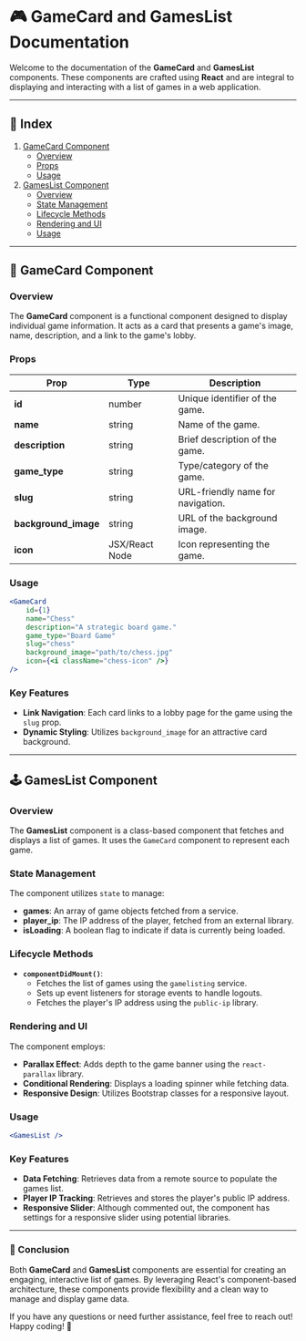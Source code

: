 # 🎮 GameCard and GamesList Documentation

Welcome to the documentation of the **GameCard** and **GamesList** components. These components are crafted using **React** and are integral to displaying and interacting with a list of games in a web application.

---

## 📑 Index

1. [GameCard Component](#gamecard-component)
   - [Overview](#overview)
   - [Props](#props)
   - [Usage](#usage)
2. [GamesList Component](#gameslist-component)
   - [Overview](#overview-1)
   - [State Management](#state-management)
   - [Lifecycle Methods](#lifecycle-methods)
   - [Rendering and UI](#rendering-and-ui)
   - [Usage](#usage-1)

---

## 🎴 GameCard Component

### Overview

The **GameCard** component is a functional component designed to display individual game information. It acts as a card that presents a game's image, name, description, and a link to the game's lobby.

### Props

| Prop         | Type     | Description                        |
|--------------|----------|------------------------------------|
| **id**       | number   | Unique identifier of the game.     |
| **name**     | string   | Name of the game.                  |
| **description** | string | Brief description of the game.   |
| **game_type** | string  | Type/category of the game.         |
| **slug**     | string   | URL-friendly name for navigation.  |
| **background_image** | string | URL of the background image. |
| **icon**     | JSX/React Node | Icon representing the game. |

### Usage

```jsx
<GameCard
    id={1}
    name="Chess"
    description="A strategic board game."
    game_type="Board Game"
    slug="chess"
    background_image="path/to/chess.jpg"
    icon={<i className="chess-icon" />}
/>
```

### Key Features

- **Link Navigation**: Each card links to a lobby page for the game using the `slug` prop.
- **Dynamic Styling**: Utilizes `background_image` for an attractive card background.

---

## 🕹️ GamesList Component

### Overview

The **GamesList** component is a class-based component that fetches and displays a list of games. It uses the `GameCard` component to represent each game.

### State Management

The component utilizes `state` to manage:

- **games**: An array of game objects fetched from a service.
- **player_ip**: The IP address of the player, fetched from an external library.
- **isLoading**: A boolean flag to indicate if data is currently being loaded.

### Lifecycle Methods

- **`componentDidMount()`**: 
  - Fetches the list of games using the `gamelisting` service.
  - Sets up event listeners for storage events to handle logouts.
  - Fetches the player's IP address using the `public-ip` library.

### Rendering and UI

The component employs:

- **Parallax Effect**: Adds depth to the game banner using the `react-parallax` library.
- **Conditional Rendering**: Displays a loading spinner while fetching data.
- **Responsive Design**: Utilizes Bootstrap classes for a responsive layout.

### Usage

```jsx
<GamesList />
```

### Key Features

- **Data Fetching**: Retrieves data from a remote source to populate the games list.
- **Player IP Tracking**: Retrieves and stores the player's public IP address.
- **Responsive Slider**: Although commented out, the component has settings for a responsive slider using potential libraries.

---

### 🚀 Conclusion

Both **GameCard** and **GamesList** components are essential for creating an engaging, interactive list of games. By leveraging React's component-based architecture, these components provide flexibility and a clean way to manage and display game data.

If you have any questions or need further assistance, feel free to reach out! Happy coding! 🎉